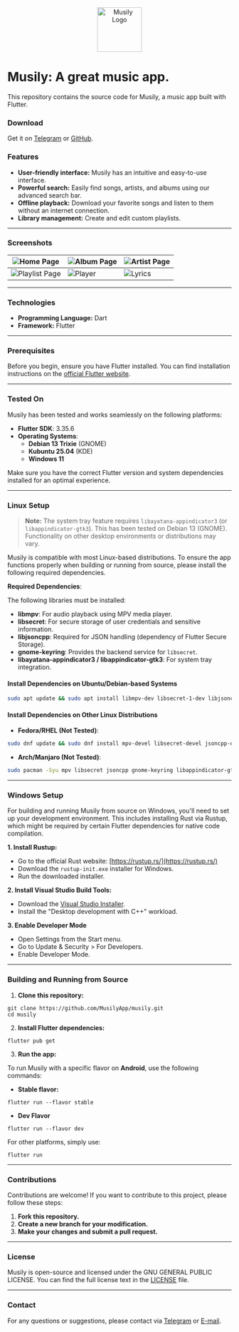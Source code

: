 <div align="center">
  <img src="assets/icons/ic_launcher_round.png" alt="Musily Logo" width="100px">
</div>

# Musily: A great music app.

This repository contains the source code for Musily, a music app built with Flutter.

### Download

Get it on [Telegram](https://t.me/MusilyApp) or [GitHub](https://github.com/MusilyApp/musily/releases).

### Features

- **User-friendly interface:** Musily has an intuitive and easy-to-use interface.
- **Powerful search:** Easily find songs, artists, and albums using our advanced search bar.
- **Offline playback:** Download your favorite songs and listen to them without an internet connection.
- **Library management:** Create and edit custom playlists.

---

### Screenshots

| ![Home Page](assets/screenshots/mobile/home.jpg)          | ![Album Page](assets/screenshots/mobile/album.jpg) | ![Artist Page](assets/screenshots/mobile/artist.jpg) |
| --------------------------------------------------------- | -------------------------------------------------- | ---------------------------------------------------- |
| ![Playlist Page](assets/screenshots/mobile/favorites.jpg) | ![Player](assets/screenshots/mobile/player.jpg)    | ![Lyrics](assets/screenshots/mobile/lyrics.jpg)      |

---

### Technologies

- **Programming Language:** Dart
- **Framework:** Flutter

---

### Prerequisites

Before you begin, ensure you have Flutter installed. You can find installation instructions on the [official Flutter website](https://docs.flutter.dev/get-started/install).

---

### Tested On

Musily has been tested and works seamlessly on the following platforms:

- **Flutter SDK**: 3.35.6
- **Operating Systems**:
  - **Debian 13 Trixie** (GNOME)
  - **Kubuntu 25.04** (KDE)
  - **Windows 11**

Make sure you have the correct Flutter version and system dependencies installed for an optimal experience.

---

### Linux Setup

> **Note:** The system tray feature requires `libayatana-appindicator3` (or `libappindicator-gtk3`). This has been tested on Debian 13 (GNOME). Functionality on other desktop environments or distributions may vary.

Musily is compatible with most Linux-based distributions. To ensure the app functions properly when building or running from source, please install the following required dependencies.

**Required Dependencies**:

The following libraries must be installed:

- **libmpv**: For audio playback using MPV media player.
- **libsecret**: For secure storage of user credentials and sensitive information.
- **libjsoncpp**: Required for JSON handling (dependency of Flutter Secure Storage).
- **gnome-keyring**: Provides the backend service for `libsecret`.
- **libayatana-appindicator3 / libappindicator-gtk3**: For system tray integration.

#### Install Dependencies on Ubuntu/Debian-based Systems

```bash
sudo apt update && sudo apt install libmpv-dev libsecret-1-dev libjsoncpp-dev gnome-keyring libayatana-appindicator3-dev
```

#### Install Dependencies on Other Linux Distributions

- **Fedora/RHEL (Not Tested)**:

```bash
sudo dnf update && sudo dnf install mpv-devel libsecret-devel jsoncpp-devel gnome-keyring libappindicator-gtk3-devel
```

- **Arch/Manjaro (Not Tested)**:

```bash
sudo pacman -Syu mpv libsecret jsoncpp gnome-keyring libappindicator-gtk3
```

---

### Windows Setup

For building and running Musily from source on Windows, you'll need to set up your development environment. This includes installing Rust via Rustup, which might be required by certain Flutter dependencies for native code compilation.

**1. Install Rustup:**

- Go to the official Rust website: [https://rustup.rs/](https://rustup.rs/)
- Download the `rustup-init.exe` installer for Windows.
- Run the downloaded installer.

**2. Install Visual Studio Build Tools:**

- Download the [Visual Studio Installer](https://visualstudio.microsoft.com/downloads/).
- Install the "Desktop development with C++" workload.

**3. Enable Developer Mode**

- Open Settings from the Start menu.
- Go to Update & Security > For Developers.
- Enable Developer Mode.
---

### Building and Running from Source

1. **Clone this repository:**

```shell
git clone https://github.com/MusilyApp/musily.git
cd musily
```

2. **Install Flutter dependencies:**

```shell
flutter pub get
```

3. **Run the app:**

To run Musily with a specific flavor on **Android**, use the following commands:

- **Stable flavor:**

```shell
flutter run --flavor stable
```

- **Dev Flavor**

```shell
flutter run --flavor dev
```

For other platforms, simply use:

```shell
flutter run
```

---

### Contributions

Contributions are welcome! If you want to contribute to this project, please follow these steps:

1.  **Fork this repository.**
2.  **Create a new branch for your modification.**
3.  **Make your changes and submit a pull request.**

---

### License

Musily is open-source and licensed under the GNU GENERAL PUBLIC LICENSE. You can find the full license text in the [LICENSE](LICENSE) file.

---

### Contact

For any questions or suggestions, please contact via [Telegram](https://t.me/FelipeYslaoker) or [E-mail](mailto:contact@musily.app).